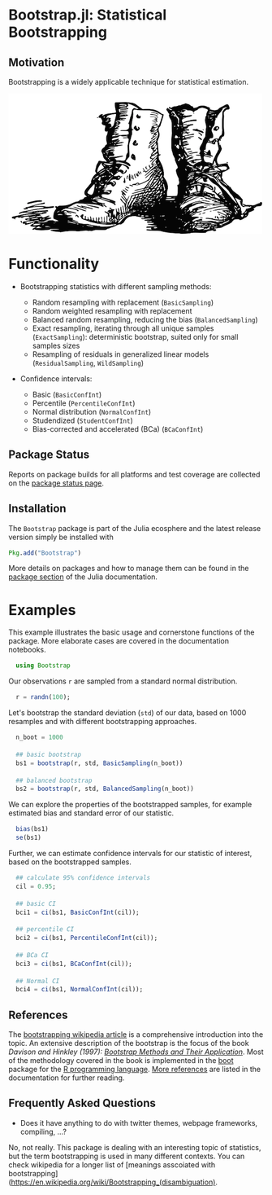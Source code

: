 # Bootstrap.jl: Statistical Bootstrapping


## Motivation

Bootstrapping is a widely applicable technique for statistical estimation.

![img](docs/src/bootstraps.png)


# Functionality

- Bootstrapping statistics with different sampling methods:
  - Random resampling with replacement (`BasicSampling`)
  - Random weighted resampling with replacement
  - Balanced random resampling, reducing the bias (`BalancedSampling`)
  - Exact resampling, iterating through all unique samples (`ExactSampling`):
    deterministic bootstrap, suited only for small samples sizes
  - Resampling of residuals in generalized linear models (`ResidualSampling`, `WildSampling`)

- Confidence intervals:
  - Basic (`BasicConfInt`)
  - Percentile (`PercentileConfInt`)
  - Normal distribution (`NormalConfInt`)
  - Studendized (`StudentConfInt`)
  - Bias-corrected and accelerated (BCa) (`BCaConfInt`)


## Package Status

Reports on package builds for all platforms and test coverage are collected on
the [package status page](status.md).


## Installation

The `Bootstrap` package is part of the Julia ecosphere and the latest release
version simply be installed with

```julia
Pkg.add("Bootstrap")
```

More details on packages and how to manage them can be found in the
[package section](http://docs.julialang.org/en/stable/manual/packages/#adding-and-removing-packages)
of the Julia documentation.


# Examples

This example illustrates the basic usage and cornerstone functions of the package.
More elaborate cases are covered in the documentation notebooks.

```julia
  using Bootstrap
```

Our observations `r` are sampled from a standard normal distribution.

```julia
  r = randn(100);
```

Let's bootstrap the standard deviation (`std`) of our data, based on 1000
resamples and with different bootstrapping approaches.

```julia
  n_boot = 1000

  ## basic bootstrap
  bs1 = bootstrap(r, std, BasicSampling(n_boot))

  ## balanced bootstrap
  bs2 = bootstrap(r, std, BalancedSampling(n_boot))
```

We can explore the properties of the bootstrapped samples, for example estimated
bias and standard error of our statistic.

```julia
  bias(bs1)
  se(bs1)
```

Further, we can estimate confidence intervals for our statistic of interest,
based on the bootstrapped samples.

```julia
  ## calculate 95% confidence intervals
  cil = 0.95;

  ## basic CI
  bci1 = ci(bs1, BasicConfInt(cil));

  ## percentile CI
  bci2 = ci(bs1, PercentileConfInt(cil));

  ## BCa CI
  bci3 = ci(bs1, BCaConfInt(cil));

  ## Normal CI
  bci4 = ci(bs1, NormalConfInt(cil));
```


## References

The [bootstrapping wikipedia article](https://en.wikipedia.org/wiki/Bootstrapping_(statistics))
is a comprehensive introduction into the topic.  An extensive description of the
bootstrap is the focus of the book *Davison and Hinkley (1997):
[Bootstrap Methods and Their Application](http://statwww.epfl.ch/davison/BMA/)*.
Most of the methodology covered in the book is implemented in the
[boot](http://cran.r-project.org/web/packages/boot/index.html) package for the
[R programming language](http://www.r-project.org/). [More references](doc/references.md)
are listed in the documentation for further reading.


## Frequently Asked Questions

- Does it have anything to do with twitter themes, webpage frameworks,
  compiling, ...?

No, not really. This package is dealing with an interesting topic of statistics,
but the term bootstrapping is used in many different contexts. You can check
wikipedia for a longer list of
[meanings asscoiated with bootstrapping](https://en.wikipedia.org/wiki/Bootstrapping_(disambiguation).
